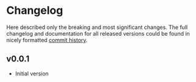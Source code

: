 # Changelog

Here described only the breaking and most significant changes. The full changelog and documentation for all released versions could be found in nicely formatted [commit history](https://github.com/cividi/frictionless-geojson/commits/main).

## v0.0.1

- Initial version
